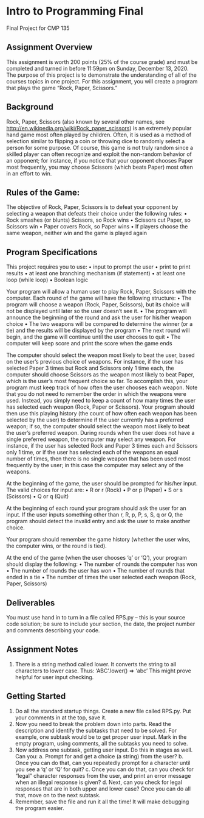 # Intro to Programming Final
Final Project for CMP 135 

## Assignment Overview
This assignment is worth 200 points (25% of the course grade) and must be completed and
turned in before 11:59pm on Sunday, December 13, 2020. The purpose of this project is to
demonstrate the understanding of all of the courses topics in one project. For this assignment,
you will create a program that plays the game “Rock, Paper, Scissors.”


## Background
Rock, Paper, Scissors (also known by several other names, see
http://en.wikipedia.org/wiki/Rock_paper_scissors) is an extremely popular hand game most often
played by children. Often, it is used as a method of selection similar to flipping a coin or
throwing dice to randomly select a person for some purpose. Of course, this game is not truly
random since a skilled player can often recognize and exploit the non-random behavior of an
opponent; for instance, if you notice that your opponent chooses Paper most frequently, you may
choose Scissors (which beats Paper) most often in an effort to win.


## Rules of the Game:
The objective of Rock, Paper, Scissors is to defeat your opponent by selecting a weapon that
defeats their choice under the following rules:
• Rock smashes (or blunts) Scissors, so Rock wins
• Scissors cut Paper, so Scissors win
• Paper covers Rock, so Paper wins
• If players choose the same weapon, neither win and the game is played again


## Program Specifications
This project requires you to use:
• input to prompt the user
• print to print results
• at least one branching mechanism (if statement)
• at least one loop (while loop)
• Boolean logic

Your program will allow a human user to play Rock, Paper, Scissors with the computer. Each
round of the game will have the following structure:
• The program will choose a weapon (Rock, Paper, Scissors), but its choice will not be
displayed until later so the user doesn’t see it.
• The program will announce the beginning of the round and ask the user for his/her
weapon choice
• The two weapons will be compared to determine the winner (or a tie) and the results will
be displayed by the program
• The next round will begin, and the game will continue until the user chooses to quit
• The computer will keep score and print the score when the game ends

The computer should select the weapon most likely to beat the user, based on the user’s previous
choice of weapons. For instance, if the user has selected Paper 3 times but Rock and Scissors
only 1 time each, the computer should choose Scissors as the weapon most likely to beat Paper,
which is the user’s most frequent choice so far. To accomplish this, your program must keep
track of how often the user chooses each weapon. Note that you do not need to remember the
order in which the weapons were used. Instead, you simply need to keep a count of how many
times the user has selected each weapon (Rock, Paper or Scissors). Your program should then
use this playing history (the count of how often each weapon has been selected by the user) to
determine if the user currently has a preferred weapon; if so, the computer should select the
weapon most likely to beat the user’s preferred weapon. During rounds when the user does not
have a single preferred weapon, the computer may select any weapon. For instance, if the
user has selected Rock and Paper 3 times each and Scissors only 1 time, or if the user has
selected each of the weapons an equal number of times, then there is no single weapon that has
been used most frequently by the user; in this case the computer may select any of the weapons.

At the beginning of the game, the user should be prompted for his/her input. The valid choices
for input are:
• R or r (Rock)
• P or p (Paper)
• S or s (Scissors)
• Q or q (Quit)

At the beginning of each round your program should ask the user for an input. If the user inputs
something other than r, R, p, P, s, S, q or Q, the program should detect the invalid entry and ask
the user to make another choice.

Your program should remember the game history (whether the user wins, the computer wins, or
the round is tied).

At the end of the game (when the user chooses ‘q’ or ‘Q’), your program should display the
following:
• The number of rounds the computer has won
• The number of rounds the user has won
• The number of rounds that ended in a tie
• The number of times the user selected each weapon (Rock, Paper, Scissors)


## Deliverables
You must use hand in to turn in a file called RPS.py – this is your source code solution; be sure
to include your section, the date, the project number and comments describing your code.


## Assignment Notes
1. There is a string method called lower. It converts the string to all characters to lower case.
Thus:
‘ABC’.lower() ⇒ ‘abc’
This might prove helpful for user input checking.


## Getting Started
1. Do all the standard startup things. Create a new file called RPS.py. Put your comments in
at the top, save it.
2. Now you need to break the problem down into parts. Read the description and identify
the subtasks that need to be solved. For example, one subtask would be to get proper user
input. Mark in the empty program, using comments, all the subtasks you need to solve.
3. Now address one subtask, getting user input. Do this in stages as well. Can you:
a. Prompt for and get a choice (a string) from the user?
b. Once you can do that, can you repeatedly prompt for a character until you see a
‘q’ or ‘Q’ for quit?
c. Once you can do that, can you check for “legal” character responses from the
user, and print an error message when an illegal response is given?
d. Next, can you check for legal responses that are in both upper and lower case?
 Once you can do all that, move on to the next subtask.
4. Remember, save the file and run it all the time! It will make debugging the program
easier.
